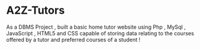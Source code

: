 # A2Z-Tutors
As a DBMS Project , built a basic home tutor website using Php , MySql , JavaScript , HTML5 and CSS capable of storing data relating to the courses offered by a tutor and preferred courses of a student !
